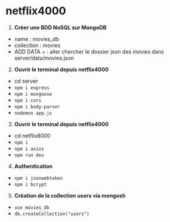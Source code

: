 # netflix4000

1. **Créer une BDD NoSQL sur MongoDB**

- name : movies_db
- collection : movies
- ADD DATA + : aller chercher le dossier json des movies dans server/data/movies.json

2. **Ouvrir le terminal depuis netflix4000**

- cd server
- `npm i express`
- `npm i mongoose`
- `npm i cors`
- `npm i body-parser`
- `nodemon app.js`

3. **Ouvrir le terminal depuis netflix4000**

- cd netflix8000
- `npm i`
- `npm i axios`
- `npm run dev`

4. **Authentication**

- `npm i jsonwebtoken`
- `npm i bcrypt`

5. **Création de la collection users via mongosh**

- `use movies_db`
- `db.createCollection("users")`




